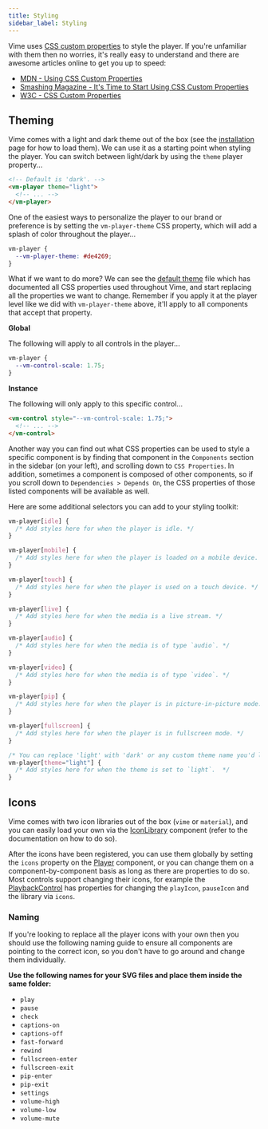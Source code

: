 ```yaml
---
title: Styling
sidebar_label: Styling
---
```


Vime uses [CSS custom properties][mdn-css-props] to style the player. If you're unfamiliar with 
them then no worries, it's really easy to understand and there are awesome articles online to get 
you up to speed:

- [MDN - Using CSS Custom Properties][mdn-css-props]
- [Smashing Magazine - It's Time to Start Using CSS Custom Properties][smashing-css-props]
- [W3C - CSS Custom Properties][w3c-css-props]

[mdn-css-props]: https://developer.mozilla.org/en-US/docs/Web/CSS/Using_CSS_custom_properties
[smashing-css-props]: https://www.smashingmagazine.com/2017/04/start-using-css-custom-properties
[w3c-css-props]: https://www.w3.org/TR/css-variables-1

## Theming

Vime comes with a light and dark theme out of the box (see the [installation](./installation) 
page for how to load them). We can use it as a starting point when styling the player. You can switch 
between light/dark by using the `theme` player property...

```html title="player.html"
<!-- Default is 'dark'. -->
<vm-player theme="light">
  <!-- ... -->
</vm-player>
```

One of the easiest ways to personalize the player to our brand or preference is by 
setting the `vm-player-theme` CSS property, which will add a splash of color throughout the player...

```css title="player-theme.css"
vm-player {
  --vm-player-theme: #de4269;
}
```

What if we want to do more? We can see the [default theme][default-theme] file which has documented all 
CSS properties used throughout Vime, and start replacing all the properties we want to change. Remember 
if you apply it at the player level like we did with `vm-player-theme` above, it'll apply to all components 
that accept that property.

**Global**

The following will apply to all controls in the player...

```css
vm-player {
  --vm-control-scale: 1.75;
}
```

**Instance**

The following will only apply to this specific control...

```html
<vm-control style="--vm-control-scale: 1.75;">
  <!-- ... -->
</vm-control>
```

Another way you can find out what CSS properties can be used to style a specific component is 
by finding that component in the `Components` section in the sidebar (on your left), and scrolling
down to `CSS Properties`. In addition, sometimes a component is composed of other components, so if 
you scroll down to `Dependencies > Depends On`, the CSS properties of those listed components 
will be available as well.

Here are some additional selectors you can add to your styling toolkit:

```css title="player-theme.css"
vm-player[idle] {
  /* Add styles here for when the player is idle. */
}

vm-player[mobile] {
  /* Add styles here for when the player is loaded on a mobile device. */
}

vm-player[touch] {
  /* Add styles here for when the player is used on a touch device. */
}

vm-player[live] {
  /* Add styles here for when the media is a live stream. */
}

vm-player[audio] {
  /* Add styles here for when the media is of type `audio`. */
}

vm-player[video] {
  /* Add styles here for when the media is of type `video`. */
}

vm-player[pip] {
  /* Add styles here for when the player is in picture-in-picture mode. */
}

vm-player[fullscreen] {
  /* Add styles here for when the player is in fullscreen mode. */
}

/* You can replace 'light' with 'dark' or any custom theme name you'd like. */
vm-player[theme="light"] {
  /* Add styles here for when the theme is set to `light`.  */
}
```


[default-theme]: https://github.com/vime-js/vime/blob/master/packages/core/src/themes/default.css

## Icons

Vime comes with two icon libraries out of the box (`vime` or `material`), and you can easily 
load your own via the [IconLibrary](../components/ui/icon-library) component (refer to the 
documentation on how to do so).

After the icons have been registered, you can use them globally by setting the
`icons` property on the [Player](../components/core/player) component, or you can change 
them on a component-by-component basis as long as there are properties to do so. Most controls support
changing their icons, for example the [PlaybackControl](../components/ui/controls/playback-control) 
has properties for changing the `playIcon`, `pauseIcon` and the library via `icons`.

### Naming

If you're looking to replace all the player icons with your own then you should use 
the following naming guide to ensure all components are pointing to the correct icon, so you 
don't have to go around and change them individually.

**Use the following names for your SVG files and place them inside the same folder:**

- `play`
- `pause`
- `check`
- `captions-on`
- `captions-off`
- `fast-forward`
- `rewind`
- `fullscreen-enter`
- `fullscreen-exit`
- `pip-enter`
- `pip-exit`
- `settings`
- `volume-high`
- `volume-low`
- `volume-mute`
